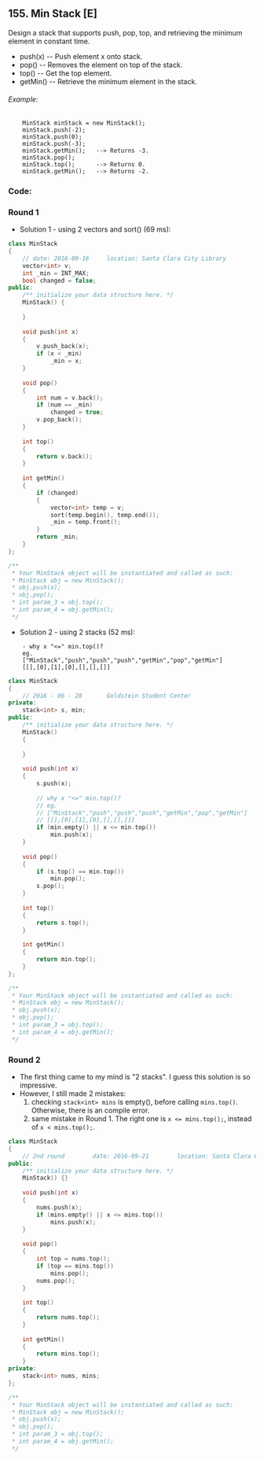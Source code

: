 ## 155. Min Stack [E]
Design a stack that supports push, pop, top, and retrieving the minimum element in constant time.

- push(x) -- Push element x onto stack.
- pop() -- Removes the element on top of the stack.
- top() -- Get the top element.
- getMin() -- Retrieve the minimum element in the stack.  

###### Example:
```
    MinStack minStack = new MinStack();
    minStack.push(-2);
    minStack.push(0);
    minStack.push(-3);
    minStack.getMin();   --> Returns -3.
    minStack.pop();
    minStack.top();      --> Returns 0.
    minStack.getMin();   --> Returns -2.
```

### Code:
### Round 1
- Solution 1 - using 2 vectors and sort() (69 ms):
```c++
class MinStack 
{
    // date: 2016-09-16     location: Santa Clara City Library
    vector<int> v;
    int _min = INT_MAX;
    bool changed = false;
public:
    /** initialize your data structure here. */
    MinStack() {
        
    }
    
    void push(int x) 
    {
        v.push_back(x);
        if (x < _min)
            _min = x;
    }
    
    void pop() 
    {
        int num = v.back();
        if (num == _min)
            changed = true;
        v.pop_back();
    }
    
    int top() 
    {
        return v.back();
    }
    
    int getMin() 
    {
        if (changed)
        {
            vector<int> temp = v;
            sort(temp.begin(), temp.end());
            _min = temp.front();
        }
        return _min;
    }
};

/**
 * Your MinStack object will be instantiated and called as such:
 * MinStack obj = new MinStack();
 * obj.push(x);
 * obj.pop();
 * int param_3 = obj.top();
 * int param_4 = obj.getMin();
 */
 ```

- Solution 2 - using 2 stacks (52 ms):   
```   
    - why x "<=" min.top()?   
    eg.   
    ["MinStack","push","push","push","getMin","pop","getMin"]   
    [[],[0],[1],[0],[],[],[]]   
```
```c++
class MinStack 
{
    // 2016 - 06 - 28       Goldstein Student Center
private:
    stack<int> s, min;
public:
    /** initialize your data structure here. */
    MinStack() 
    {
        
    }
    
    void push(int x) 
    {
        s.push(x);
        
        // why x "<=" min.top()?
        // eg.
        // ["MinStack","push","push","push","getMin","pop","getMin"]
        // [[],[0],[1],[0],[],[],[]]
        if (min.empty() || x <= min.top())  
            min.push(x);
    }
    
    void pop()
    {
        if (s.top() == min.top())
            min.pop();
        s.pop();
    }
    
    int top()
    {
        return s.top();
    }
    
    int getMin()
    {
        return min.top();
    }
};

/**
 * Your MinStack object will be instantiated and called as such:
 * MinStack obj = new MinStack();
 * obj.push(x);
 * obj.pop();
 * int param_3 = obj.top();
 * int param_4 = obj.getMin();
 */
```

### Round 2
- The first thing came to my mind is "2 stacks". I guess this solution is so impressive.   
- However, I still made 2 mistakes:
    1. checking `stack<int> mins` is empty(), before calling `mins.top()`. Otherwise, there is an compile error.
    2. same mistake in Round 1.  The right one is `x <= mins.top();`, instead of `x < mins.top();`.
    
```c++
class MinStack 
{
    // 2nd round        date: 2016-09-21        location: Santa Clara Centeral Park
public:
    /** initialize your data structure here. */
    MinStack() {}
    
    void push(int x) 
    {
        nums.push(x);
        if (mins.empty() || x <= mins.top())
            mins.push(x);
    }
    
    void pop() 
    {
        int top = nums.top();
        if (top == mins.top())
            mins.pop();
        nums.pop();
    }
    
    int top() 
    {
        return nums.top();
    }
    
    int getMin() 
    {
        return mins.top();
    }
private:
    stack<int> nums, mins;
};

/**
 * Your MinStack object will be instantiated and called as such:
 * MinStack obj = new MinStack();
 * obj.push(x);
 * obj.pop();
 * int param_3 = obj.top();
 * int param_4 = obj.getMin();
 */
```
